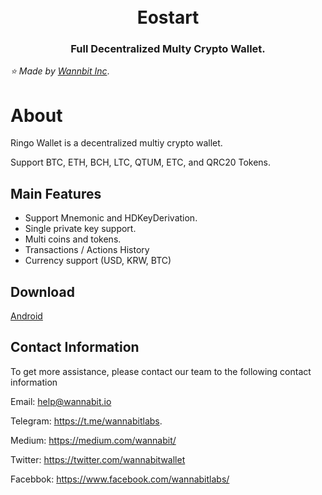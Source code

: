 <h1 align="center">
  <br>
  Eostart
  <br>
</h1>
<h3 align="center">
Full Decentralized Multy Crypto Wallet.
</h3>

*:star: Made by [Wannbit Inc](https://www.wannabit.io/)*.

# About

Ringo Wallet is a decentralized multiy crypto wallet.

Support BTC, ETH, BCH, LTC, QTUM, ETC, and QRC20 Tokens.

## Main Features

- Support Mnemonic and HDKeyDerivation.
- Single private key support.
- Multi coins and tokens.
- Transactions / Actions History
- Currency support (USD, KRW, BTC)

## Download

[Android](https://play.google.com/store/apps/details?id=wannabit.io.ringowallet)



## Contact Information

To get more assistance, please contact our team to the following contact information

Email: help@wannabit.io 

Telegram: https://t.me/wannabitlabs.

Medium: https://medium.com/wannabit/

Twitter: https://twitter.com/wannabitwallet

Facebbok: https://www.facebook.com/wannabitlabs/